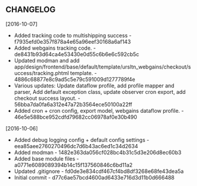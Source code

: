 CHANGELOG
----------------------

[2016-10-07]

 * Added tracking code to multishipping success - f7935efd0e357f878a4e65a96eef30168a6af143
 * Added webgains tracking code. - de8431b93d64ca4e53430e0d55c6b6e6c592cb5c
 * Updated modman and add app/design/frontend/base/default/template/ursltn_webgains/checkout/success/tracking.phtml template. - 4886c68877e8c9ad5c5e79c591009d1277789f4e
 * Various updates: Update dataflow profile, add profile mapper and parser, Add default exception class, update observer cron export, add checkout success layout. - 56bba7da0fa6a312e47a72b3564ece50100a22ff
 * Added cron + cron config, export model, webgains dataflow profile. - 46e5e588bce952cdfd79682cc06978af0e30b490

[2016-10-06]

 * Added debug logging config + default config settings - eea85aee2760270496dc7d6b43ac6ed1c34d2634
 * Added modman - 1482e363da056cf028bc4b31c5d3e206d8ec60b3
 * Added base module files - a0771e6089089394b14c15f137560846c6bd11a2
 * Updated .gitignore - fd0de3e834cdf467cf4bd8df3268e68fe43dea5a
 * Initial commit - d77c6ae57bcd4600ad6433e716d3d11b0d666488
